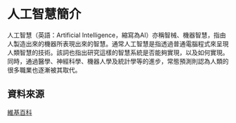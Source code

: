人工智慧簡介
====
人工智慧（英語：Artificial Intelligence，縮寫為AI）亦稱智械、機器智慧，指由人製造出來的機器所表現出來的智慧。通常人工智慧是指透過普通電腦程式來呈現人類智慧的技術。該詞也指出研究這樣的智慧系統是否能夠實現，以及如何實現。同時，通過醫學、神經科學、機器人學及統計學等的進步，常態預測則認為人類的很多職業也逐漸被其取代。


資料來源
----
[維基百科](https://zh.wikipedia.org/wiki/%E4%BA%BA%E5%B7%A5%E6%99%BA%E8%83%BD#%E6%A6%82%E8%AB%96)
